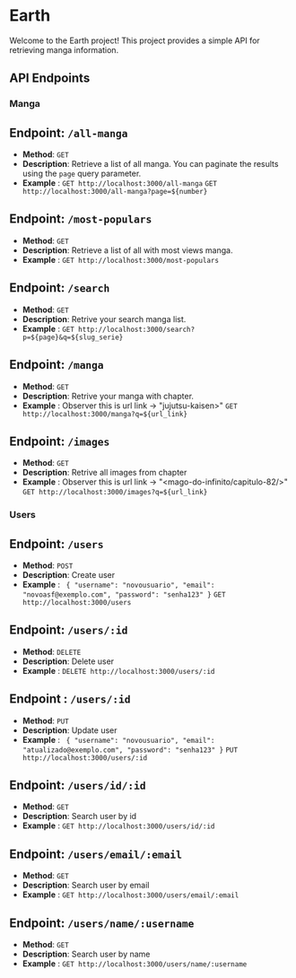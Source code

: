 # Earth

Welcome to the Earth project! This project provides a simple API for retrieving manga information.

## API Endpoints

### Manga

## **Endpoint**: `/all-manga`

- **Method**: `GET`
- **Description**: Retrieve a list of all manga. You can paginate the results using the `page` query parameter.
- **Example** :
`GET http://localhost:3000/all-manga`
`GET http://localhost:3000/all-manga?page=${number}`

## **Endpoint**: `/most-populars`

- **Method**: `GET`
- **Description**: Retrieve a list of all with most views manga.
- **Example** :
`GET http://localhost:3000/most-populars`

## **Endpoint**: `/search`

- **Method**: `GET`
- **Description**: Retrive your search manga list.
- **Example** :
`GET http://localhost:3000/search?p=${page}&q=${slug_serie}`

## **Endpoint**: `/manga`

- **Method**: `GET`
- **Description**: Retrive your manga with chapter.
- **Example** : Observer this is url link -> "jujutsu-kaisen>"
`GET http://localhost:3000/manga?q=${url_link}`

## **Endpoint**: `/images`

- **Method**: `GET`
- **Description**: Retrive all images from chapter
- **Example** : Observer this is url link -> "<mago-do-infinito/capitulo-82/>"
`GET http://localhost:3000/images?q=${url_link}`

### Users

## **Endpoint**: `/users`

- **Method**: `POST`
- **Description**: Create user
- **Example** : `
{
    "username": "novousuario",
    "email": "novoasf@exemplo.com",
    "password": "senha123"
}`
`GET http://localhost:3000/users`

## **Endpoint**: `/users/:id`

- **Method**: `DELETE`
- **Description**: Delete user
- **Example** :
`DELETE http://localhost:3000/users/:id`

## **Endpoint** : `/users/:id`

- **Method**: `PUT`
- **Description**: Update user
- **Example** : `
{
    "username": "novousuario",
    "email": "atualizado@exemplo.com",
    "password": "senha123"
}`
`PUT http://localhost:3000/users/:id`

## **Endpoint**: `/users/id/:id`

- **Method**: `GET`
- **Description**: Search user by id
- **Example** :
`GET http://localhost:3000/users/id/:id`

## **Endpoint**: `/users/email/:email`

- **Method**: `GET`
- **Description**: Search user by email
- **Example** :
`GET http://localhost:3000/users/email/:email`

## **Endpoint**: `/users/name/:username`

- **Method**: `GET`
- **Description**: Search user by name
- **Example** :
`GET http://localhost:3000/users/name/:username`
